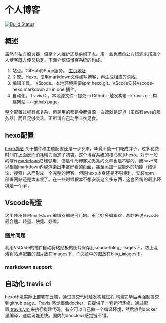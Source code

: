 # 个人博客 
[![Build Status](https://travis-ci.org/erow/hexo_blog.svg?branch=master)](https://travis-ci.org/erow/hexo_blog)
## 概述
虽然有私有服务器，但是个人维护还是麻烦了点。用一些免费的公有资源来搭建个人博客既方便又稳定。下面介绍该博客系统的构成。
1. 站点。GitHub的Page服务。 [主页地址](https://erow.github.io)
2. 引擎。Hexo。使用markdown文件编写博客，再生成相应的网站。
3. 编辑工具。 VScode。本地环境需要npm,hexo,git。VScode安装vscode-hexo,markdown all in one 插件。
4. 自动化。Travis CI。本地源文件--提交-->Github--触发构建-->travis ci--构建网站-->-github page。

整个配置过程有点复杂，但是用的都是免费资源，白嫖就是舒坦（虽然有aws的服务器）而且足够灵活。正所谓自己动手丰衣足食。
## hexo配置
[hexo总结](https://github.com/erow/hexo_blog/blob/master/source/_posts/hexo%E6%80%BB%E7%BB%93.md)
关于插件和主题配置还是一步步来，毕竟不能一口吃成胖子，过多花费时间在上面反而消耗精力而忘了初衷。这个博客系统的核心就是hexo。对于一般的写作[markdown](https://coding.net/help/doc/project/markdown.html)已经够用，但是作为博客光秃秃的文章也是不够的。而hexo可以根据markdown内容渲染出丰富好看的页面，甚至添加一些额外的功能（如评论，搜索）从而形成一个完整的博客。但是hexo本身还是不够便利，安装npm，部署网站还是太麻烦了。在一些时候根本不想安装这么多东西，这套系统的最小环境是一个git。
## Vscode配置
这里使用任何markdown编辑器都是可行的。用了好多编辑器，总的来说Vscode最合适。轻量、快捷、好看。 
### 图片问题
利用VsCode的插件自动将粘贴板的图片保存到source/blog_images下，防止混淆将站点配置的图片放在images下，而文章中的图放在blog_images下。
### markdown support

## 自动化 travis ci
hexo环境实际上部署在云端，通过提交代码触发构建过程,构建完毕后再强制提交到github page。Travis 感觉很像docker，它提供了一套运行环境，通过配置[.travis.yml](https://github.com/erow/hexo_blog/blob/master/.travis.yml)来执行构建代码。有空可以自己做一个编译环境，然后放到docker里编译，速度可能更快。国内的daocloud感觉挺不错。